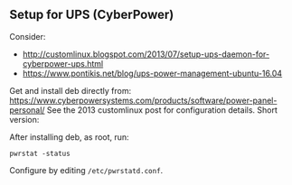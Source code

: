 

## Setup for UPS (CyberPower)


Consider: 

- http://customlinux.blogspot.com/2013/07/setup-ups-daemon-for-cyberpower-ups.html
- https://www.pontikis.net/blog/ups-power-management-ubuntu-16.04

Get and install deb directly from: https://www.cyberpowersystems.com/products/software/power-panel-personal/
See the 2013 customlinux post for configuration details.  Short version:

After installing deb, as root, run:

```
pwrstat -status
```

Configure by editing `/etc/pwrstatd.conf`.  

